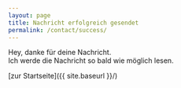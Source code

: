 ```yaml
---
layout: page
title: Nachricht erfolgreich gesendet
permalink: /contact/success/
---
```

Hey, danke für deine Nachricht.  
Ich werde die Nachricht so bald wie möglich lesen.

[zur Startseite]({{ site.baseurl }}/)